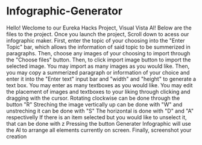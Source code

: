 # Infographic-Generator

Hello! Weclome to our Eureka Hacks Project, Visual Vista AI!
Below are the files to the project. Once you launch the project, Scroll down to acess our infographic maker.
First, enter the topic of your choosing into the "Enter Topic" bar, which allows the information of said topic to be summerized in paragraphs.
Then, choose any images of your choosing to import through the "Choose files" button.
Then, to click import image button to import the selected image.
You may import as many images as you would like.
Then, you may copy a summerized paragraph or information of your choice and enter it into the "Enter text" input bar and "width" and "height" to generate a text box.
You may enter as many textboxes as you would like.
You may edit the placement of images and textboxes to your liking through clicking and dragging with the cursor.
Rotating clockwise can be done through the button "R" 
Streching the image vertically up can be done with "W" and unstreching it can be done with "S"
The horizontal is done with "D" and "A" respectivelly
If there is an item selected but you would like to unselect it, that can be done with z
Pressing the button Generater Infographic will use the AI to arrange all elements currently on screen.
Finally, screenshot your creation

